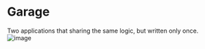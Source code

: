 # Garage
Two applications that sharing the same logic, but written only once.
![image](https://user-images.githubusercontent.com/56959832/106396532-2dc46780-6411-11eb-8762-774a1469c51e.png)

